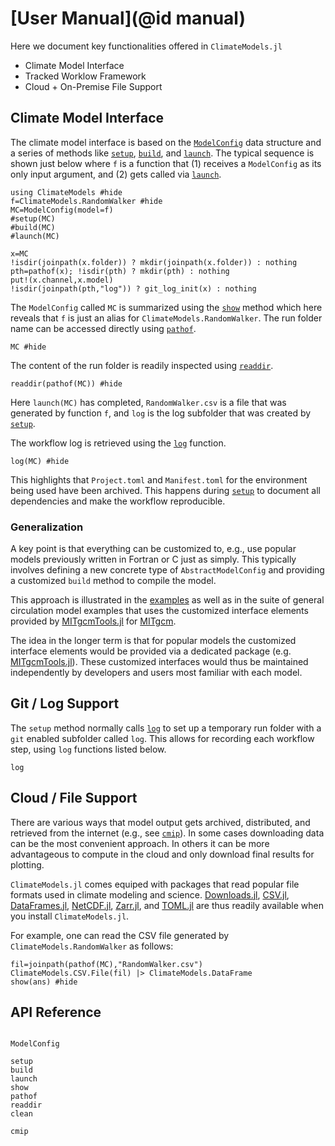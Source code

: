 # [User Manual](@id manual)

Here we document key functionalities offered in `ClimateModels.jl`

- Climate Model Interface
- Tracked Worklow Framework
- Cloud + On-Premise File Support

## Climate Model Interface

The climate model interface is based on the [`ModelConfig`](@ref) data structure and a series of methods like [`setup`](@ref), [`build`](@ref), and [`launch`](@ref). The typical sequence is shown just below where `f` is a function that (1) receives a `ModelConfig` as its only input argument, and (2) gets called via [`launch`](@ref). 

```@example 1
using ClimateModels #hide
f=ClimateModels.RandomWalker #hide
MC=ModelConfig(model=f)
#setup(MC)
#build(MC)
#launch(MC)

x=MC
!isdir(joinpath(x.folder)) ? mkdir(joinpath(x.folder)) : nothing
pth=pathof(x); !isdir(pth) ? mkdir(pth) : nothing
put!(x.channel,x.model)
!isdir(joinpath(pth,"log")) ? git_log_init(x) : nothing
```

The `ModelConfig` called `MC` is summarized using the [`show`](@ref) method which here reveals that `f` is just an alias for `ClimateModels.RandomWalker`. The run folder name can be accessed directly using [`pathof`](@ref).


```@example 1
MC #hide
```

The content of the run folder is readily inspected using [`readdir`]().

```@example 1
readdir(pathof(MC)) #hide
```

Here `launch(MC)` has completed, `RandomWalker.csv` is a file that was generated by function `f`, and `log` is the log subfolder that was created by [`setup`](@ref). 

The workflow log is retrieved using the [`log`](@ref) function. 

```@example 1
log(MC) #hide
```

This highlights that `Project.toml` and `Manifest.toml` for the environment being used have been archived. This happens during [`setup`](@ref) to document all dependencies and make the workflow reproducible.

### Generalization

A key point is that everything can be customized to, e.g., use popular models previously written in Fortran or C just as simply. This typically involves defining a new concrete type of `AbstractModelConfig` and providing a customized `build` method to compile the model. 

This approach is illustrated in the [examples](@ref) as well as in the suite of general circulation model examples that uses the customized interface elements provided by [MITgcmTools.jl](https://github.com/gaelforget/MITgcmTools.jl) for [MITgcm](https://mitgcm.readthedocs.io/en/latest/).

The idea in the longer term is that for popular models the customized interface elements would be provided via a dedicated package (e.g. [MITgcmTools.jl](https://github.com/gaelforget/MITgcmTools.jl)). These customized interfaces would thus be maintained independently by developers and users most familiar with each model.

## Git / Log Support

The `setup` method normally calls [`log`](@ref) to set up a temporary run folder with a `git` enabled subfolder called `log`. This allows for recording each workflow step, using `log` functions listed below.

```@docs
log
```

## Cloud / File Support

There are various ways that model output gets archived, distributed, and retrieved from the internet (e.g., see [`cmip`](@ref)). In some cases downloading data can be the most convenient approach. In others it can be more advantageous to compute in the cloud and only download final results for plotting. 

`ClimateModels.jl` comes equiped with packages that read popular file formats used in climate modeling and science. [Downloads.jl](https://github.com/JuliaLang/Downloads.jl), [CSV.jl](https://github.com/JuliaData/CSV.jl), [DataFrames.jl](https://github.com/JuliaData/DataFrames.jl), [NetCDF.jl](https://github.com/JuliaGeo/NetCDF.jl), [Zarr.jl](https://github.com/meggart/Zarr.jl), and [TOML.jl](https://github.com/JuliaLang/TOML.jl) are thus readily available when you install `ClimateModels.jl`. 

For example, one can read the CSV file generated by `ClimateModels.RandomWalker` as follows:

```@example 1
fil=joinpath(pathof(MC),"RandomWalker.csv")
ClimateModels.CSV.File(fil) |> ClimateModels.DataFrame
show(ans) #hide
```

## API Reference

```@index
```

```@docs
ModelConfig
```

```@docs
setup
build
launch
show
pathof
readdir
clean
```

```@docs
cmip
```
